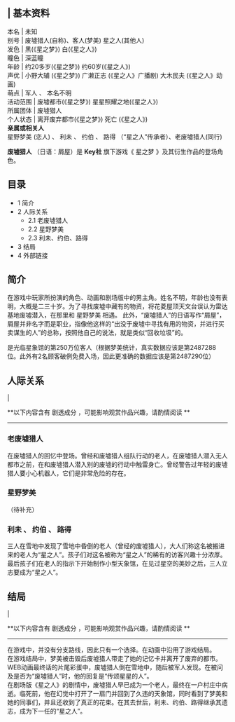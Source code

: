 |  **基本资料**  
---  
本名  |  未知   
别号  |  废墟猎人(自称)、客人(梦美)  星之人(其他人)   
发色  |  黑(《星之梦》)  白(《星之人》)   
瞳色  |  深蓝瞳   
年龄  |  约20多岁(《星之梦》)  约60岁(《星之人》)   
声优  |  小野大辅  (《星之梦》)  广濑正志  (《星之人》广播剧)  大木民夫  (《星之人》动画)   
萌点  |  军人  、  本名不明   
活动范围  |  废墟都市(《星之梦》)  星星照耀之地(《星之人》)   
所属团体  |  废墟猎人   
个人状态  |  离开废弃都市(《星之梦》)  死亡  (《星之人》)   
**亲属或相关人**  
星野梦美  (恋人)  、  利未  、  约伯  、  路得  （“星之人”传承者）、老废墟猎人(同行)  
  
**废墟猎人** （日语：屑屋）是 **Key社** 旗下游戏《  星之梦  》及其衍生作品的登场角色。

##  目录

  * 1  简介 
  * 2  人际关系 
    * 2.1  老废墟猎人 
    * 2.2  星野梦美 
    * 2.3  利未、约伯、路得 
  * 3  结局 
  * 4  外部链接 

##  简介

在游戏中玩家所扮演的角色、动画和剧场版中的男主角。姓名不明，年龄也没有表明，大概是二三十岁。为了寻找废墟中藏有的物资，将花菱屋顶天文台误认为雷达基地废墟潜入，在那里和
星野梦美  相遇。
此外，“废墟猎人”的日语写作“屑屋”，屑屋并非名字而是职业，指像他这样的“出没于废墟中寻找有用的物资，并进行买卖谋生的人”的总称，按照他自己的说法，就是类似“回收垃圾”的。

是光临星象馆的第250万位客人（根据梦美统计，真实数据应该是第2487288位。此外有2名顾客破例免费入场，因此更准确的数据应该是第2487290位）

##  人际关系

|

**以下内容含有 剧透成分  ，可能影响观赏作品兴趣，请酌情阅读 **  
  
---  
  
###  老废墟猎人

在废墟猎人的回忆中登场。曾经和废墟猎人组队行动的老人，在废墟猎人潜入无人都市之前，在和废墟猎人潜入别的废墟的行动中触雷身亡。曾经警告过年轻的废墟猎人要小心机器人，它们是非常危险的存在。
</br>

###  星野梦美

（待补充） </br>

###  利未  、  约伯  、  路得

三人在雪地中发现了雪地中昏倒的老人（曾经的废墟猎人），大人们称这名被搬进来的老人为“星之人”。孩子们对这名被称为“星之人”的稀有的访客兴趣十分浓厚。最后孩子们在老人的指示下开始制作小型天象馆，在见过星空的美妙之后，三人立志要成为“星之人”。
</br>  
  
##  结局

|

**以下内容含有 剧透成分  ，可能影响观赏作品兴趣，请酌情阅读 **  
  
---  
在游戏中，并没有分支路线，因此只有一个选择。在动画中沿用了游戏结局。 </br>
在游戏结局中，梦美被击毁后废墟猎人带走了她的记忆卡并离开了废弃的都市。WEB动画最终话的片尾彩蛋中，废墟猎人倒在雪地中，随后被军人发现。在被问及是否为“废墟猎人”时，他的回复是“传颂星星的人”。
</br>
在剧场版《星之人》的剧情中，废墟猎人早已成为一个老人，最终在一户村庄中病逝。临死前，他在幻觉中打开了一扇门并回到了久违的天象馆，同时看到了梦美和她的同事们，并且还收到了真正的花束。在其去世后，利未、约伯、路得继承其遗志，成为下一任的“星之人”。
</br>  
  
  